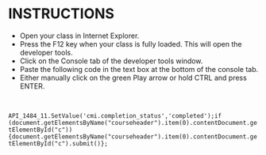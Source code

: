 <h1>INSTRUCTIONS</h1>

<ul>
<li>Open your class in Internet Explorer.</li>
<li>Press the F12 key when your class is fully loaded. This will open the developer tools.</li>
<li>Click on the Console tab of the developer tools window.</li>
<li>Paste the following code in the text box at the bottom of the console tab.</li>
<li>Either manually click on the green Play arrow or hold CTRL and press ENTER.</li>
</ul>

<p><br /></p>

<code>API_1484_11.SetValue('cmi.completion_status','completed');if (document.getElementsByName("courseheader").item(0).contentDocument.getElementById("c")){document.getElementsByName("courseheader").item(0).contentDocument.getElementById("c").submit()};</code>
